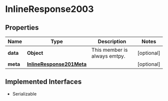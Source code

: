 

# InlineResponse2003


## Properties

Name | Type | Description | Notes
------------ | ------------- | ------------- | -------------
**data** | **Object** | This member is always emtpy. |  [optional]
**meta** | [**InlineResponse201Meta**](InlineResponse201Meta.md) |  |  [optional]


## Implemented Interfaces

* Serializable


